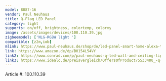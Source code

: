 ```yaml
---
model: 8087-16
vendor: Paul Neuhaus 
title: Q-Flag LED Panel 
category: light
supports: on/off, brightness, colortemp, colorxy
image: /assets/images/devices/100.110.39.jpg
zigbeemodel: ['NLG-RGBW light ']
compatible: [z2m,iob]
mlink: https://www.paul-neuhaus.de/shop/de/led-panel-smart-home-alexa-tauglich-100-110-39.html
link: https://www.amazon.de/dp/B0154L54VY
link2: https://www.conrad.com/p/paul-neuhaus-q-led-wall-and-ceiling-light-q-flag-built-in-led-30-w-warm-white-rgb-1389103
link3: https://www.idealo.de/preisvergleich/OffersOfProduct/5533400_-q-flag-led-panel-30w-100-110-39-paul-neuhaus.html
---
```

Article #: 100.110.39 
